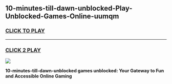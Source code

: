 
## 10-minutes-till-dawn-unblocked-Play-Unblocked-Games-Online-uumqm
<h3>
<a href="https://premium76.site?title=10-minutes-till-dawn-unblocked&ref=25A">CLICK TO PLAY</a></h3>
<hr>

<h3>
<a href="https://premium76.site?title=10-minutes-till-dawn-unblocked&ref=25A">CLICK 2 PLAY</a>
  
</h3>

<a href="https://premium76.site?title=10-minutes-till-dawn-unblocked&ref=25A"><img src="https://clearcache.store/games.png"></a>


**10-minutes-till-dawn-unblocked games unblocked: Your Gateway to Fun and Accessible Online Gaming**
